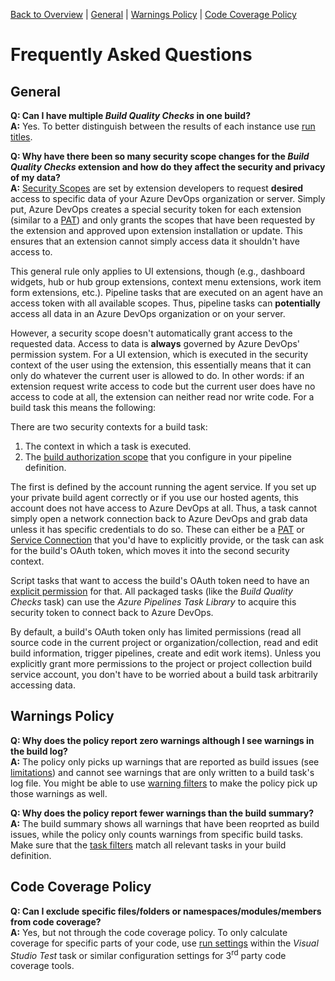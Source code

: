 [Back to Overview](./overview.md) | [General](#general) | [Warnings Policy](#warnings-policy) | [Code Coverage Policy](#code-coverage-policy)

# Frequently Asked Questions

## General
**Q: Can I have multiple *Build Quality Checks* in one build?**  
**A:** Yes. To better distinguish between the results of each instance use [run titles](./overview.md#reporting-options).

**Q: Why have there been so many security scope changes for the *Build Quality Checks* extension and how do they affect the security and privacy of my data?**  
**A:** [Security Scopes](https://docs.microsoft.com/en-us/azure/devops/extend/develop/manifest#scopes) are set by extension developers to request **desired** access to specific data of your Azure DevOps organization or server. Simply put, Azure DevOps creates a special security token for each extension (similar to a [PAT](https://docs.microsoft.com/en-us/azure/devops/organizations/accounts/use-personal-access-tokens-to-authenticate)) and only grants the scopes that have been requested by the extension and approved upon extension installation or update. This ensures that an extension cannot simply access data it shouldn't have access to.

This general rule only applies to UI extensions, though (e.g., dashboard widgets, hub or hub group extensions, context menu extensions, work item form extensions, etc.). Pipeline tasks that are executed on an agent have an access token with all available scopes. Thus, pipeline tasks can **potentially** access all data in an Azure DevOps organization or on your server.

However, a security scope doesn't automatically grant access to the requested data. Access to data is **always** governed by Azure DevOps' permission system. For a UI extension, which is executed in the security context of the user using the extension, this essentially means that it can only do whatever the current user is allowed to do. In other words: if an extension request write access to code but the current user does have no access to code at all, the extension can neither read nor write code. For a build task this means the following:

There are two security contexts for a build task:
1. The context in which a task is executed.
2. The [build authorization scope](https://docs.microsoft.com/en-us/azure/devops/pipelines/build/options?view=azure-devops#build-job-authorization-scope) that you configure in your pipeline definition.

The first is defined by the account running the agent service. If you set up your private build agent correctly or if you use our hosted agents, this account does not have access to Azure DevOps at all. Thus, a task cannot simply open a network connection back to Azure DevOps and grab data unless it has specific credentials to do so. These can either be a [PAT](https://docs.microsoft.com/en-us/azure/devops/organizations/accounts/use-personal-access-tokens-to-authenticate) or [Service Connection](https://docs.microsoft.com/en-us/azure/devops/pipelines/library/service-endpoints?view=azure-devops) that you'd have to explicitly provide, or the task can ask for the build's OAuth token, which moves it into the second security context.

Script tasks that want to access the build's OAuth token need to have an [explicit permission](https://docs.microsoft.com/en-us/azure/devops/pipelines/build/options#allow-scripts-to-access-the-oauth-token) for that. All packaged tasks (like the _Build Quality Checks_ task) can use the _Azure Pipelines Task Library_ to acquire this security token to connect back to Azure DevOps.

By default, a build's OAuth token only has limited permissions (read all source code in the current project or organization/collection, read and edit build information, trigger pipelines, create and edit work items). Unless you explicitly grant more permissions to the project or project collection build service account, you don't have to be worried about a build task arbitrarily accessing data.

## Warnings Policy
**Q: Why does the policy report zero warnings although I see warnings in the build log?**  
**A:** The policy only picks up warnings that are reported as build issues (see [limitations](./WarningsPolicy.md#limitations-and-special-cases)) and cannot see warnings that are
only written to a build task's log file. You might be able to use [warning filters](./WarningsPolicy.md#warnFilters) to make the policy pick up those warnings as well.

**Q: Why does the policy report fewer warnings than the build summary?**  
**A:** The build summary shows all warnings that have been reoprted as build issues, while the policy only counts warnings from specific build tasks. Make sure that the
[task filters](./WarningsPolicy.md#taskFilters) match all relevant tasks in your build definition.

## Code Coverage Policy
**Q: Can I exclude specific files/folders or namespaces/modules/members from code coverage?**  
**A:** Yes, but not through the code coverage policy. To only calculate coverage for specific parts of your code, use [run settings](https://msdn.microsoft.com/en-us/library/jj159530.aspx)
within the *Visual Studio Test* task or similar configuration settings for 3<sup>rd</sup> party code coverage tools.